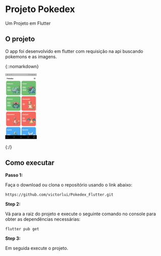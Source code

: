 # Projeto Pokedex

Um Projeto em Flutter

## O projeto

O app foi desenvolvido em flutter com requisição na api buscando pokemons e as imagens.

{::nomarkdown}

<!-- HTML CODE-->
<div>
    <img src="https://github.com/victorlui/Pokedex_Flutter/blob/master/imgs/1.jpg" width="100" />
</div>

{:/}

## Como executar

**Passo 1:**

Faça o download ou clona o repositório usando o link abaixo:

```
https://github.com/victorlui/Pokedex_Flutter.git
```

**Step 2:**

Vá para a raiz do projeto e execute o seguinte comando no console para obter as dependências necessárias:

```
flutter pub get
```

**Step 3:**

Em seguida execute o projeto.
